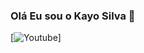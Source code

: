 ### Olá Eu sou o Kayo Silva 👋

[![Youtube](https://img.shields.io/badge/YouTube-FF0000?style=for-the-badge&logo=youtube&logoColor=white)]

